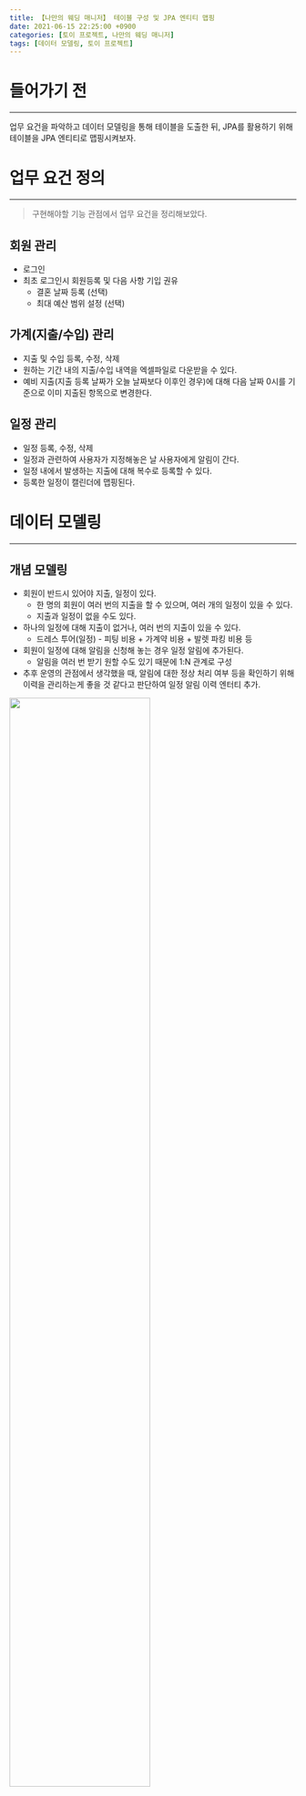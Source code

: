 ```yaml
---
title: 【나만의 웨딩 매니저】 테이블 구성 및 JPA 엔티티 맵핑
date: 2021-06-15 22:25:00 +0900
categories: [토이 프로젝트, 나만의 웨딩 매니저]
tags: [데이터 모델링, 토이 프로젝트]
---
```


# 들어가기 전
---
업무 요건을 파악하고 데이터 모델링을 통해 테이블을 도출한 뒤, JPA를 활용하기 위해 테이블을 JPA 엔티티로 맵핑시켜보자.

# 업무 요건 정의
---
> 구현해야할 기능 관점에서 업무 요건을 정리해보았다.

## 회원 관리
- 로그인
- 최초 로그인시 회원등록 및 다음 사항 기입 권유
  - 결혼 날짜 등록 (선택)
  - 최대 예산 범위 설정 (선택)

## 가계(지출/수입) 관리
- 지출 및 수입 등록, 수정, 삭제
- 원하는 기간 내의 지출/수입 내역을 엑셀파일로 다운받을 수 있다.
- 예비 지출(지출 등록 날짜가 오늘 날짜보다 이후인 경우)에 대해 다음 날짜 0시를 기준으로 이미 지출된 항목으로 변경한다.

## 일정 관리
- 일정 등록, 수정, 삭제
- 일정과 관련하여 사용자가 지정해놓은 날 사용자에게 알림이 간다.
- 일정 내에서 발생하는 지출에 대해 복수로 등록할 수 있다.
- 등록한 일정이 캘린더에 맵핑된다.

# 데이터 모델링
---
## 개념 모델링
- 회원이 반드시 있어야 지출, 일정이 있다.
  - 한 명의 회원이 여러 번의 지출을 할 수 있으며, 여러 개의 일정이 있을 수 있다.
  - 지출과 일정이 없을 수도 있다.
- 하나의 일정에 대해 지출이 없거나, 여러 번의 지출이 있을 수 있다.
  - 드레스 투어(일정) - 피팅 비용 + 가계약 비용 + 발렛 파킹 비용 등
- 회원이 일정에 대해 알림을 신청해 놓는 경우 일정 알림에 추가된다.
  - 알림을 여러 번 받기 원할 수도 있기 때문에 1:N 관계로 구성
- 추후 운영의 관점에서 생각했을 때, 알림에 대한 정상 처리 여부 등을 확인하기 위해 이력을 관리하는게 좋을 것 같다고 판단하여 일정 알림 이력 엔터티 추가.

<img src = "https://user-images.githubusercontent.com/64415489/130985517-93bf2ff7-30a6-44da-9299-59cf0abfcf77.png" width="70%"/>

## 논리 모델링
### 모델링 과정에서의 의식의 흐름..
- `email`로 사용자를 식별하는 것의 타당성 ?
  - 물론 식별은 되지만, 추후에 OAuth가 아니라 다른 방식으로 로그인하게 되면 꼭 email이 아니게 될 수 있으므로 email 대신 user_id가 나을 것 같다.
- 일정에 '전체 지출' 컬럼이 추가되는게 나을까 아니면 지출 테이블에 조인걸어서 가져오는게 나을까 ?
  - JOIN 거는 것 보다는 테이블 내에서 가져올 수 있으면 좋을 것 같다.
- 페이백, 포인트 적립 등도 고려해야 하기 때문에 지출 대신 다른 엔터티 이름이 필요할 것 같다 !
  - 수입/지출 내역 관리를 어떤 단어로 표현하면 좋을까 ?
  - 계좌라는 의미로 많이 쓰이지만, '가계'라는 뜻도 가진 account 정도면 괜찮을 것 같다.
- expense, income을 따로 두는게 좋을까 ?
  - 사실 지출에 비해 수입은 거의 없을 것이라고 생각하기 때문에, 굳이 테이블을 두 개로 나누지 말고 type으로 구분하면 될 것 같다.
- 일정과 관련없는 지출/수입이 있을 수 있다. (스드메 예약 비용, 페이백 등)

![image](https://user-images.githubusercontent.com/64415489/131009865-9ed8c434-1779-4f65-b34c-1e9e0d4cf233.png)
#### 참고. 엔터티 간 관계에서 선 구분
- 점선 : 비식별 관계 (부모 엔터티의 식별자가 없어도 자식 엔터티의 레코드 생성 가능)
- 선 : 식별 관계 (부모의 식별자가 자식 엔터티의 레코드를 식별하는데 꼭 필요)

# JPA 엔티티 설계와 맵핑
---

# 느낀점
---
엔터티의 이름, 속성 및 엔터티 간의 관계는 적절한지 등에 대해 먼저 생각해봄으로써, 애플리케이션을 제작하면서 고치려면 번거로울 수 있었던 것들을
미리 파악하고 정리할 수 있었던 것 같다. 또한 업무 요건이 상세하게 정의될수록 추후에 변경이 적은 테이블 설계가 가능할 것 같다.


# 더 공부해야할 부분
---
- 효율적인 쿼리 짜는 방법 (JOIN 사용할 때 성능에 미치는 영향 등)

# 참고 자료
---
- [데이터 모델링 공부했던 부분](https://zz9z9.github.io/posts/data-modeling/)
